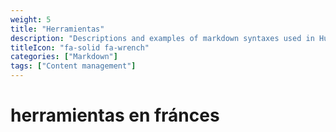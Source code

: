 ```yaml
---
weight: 5
title: "Herramientas"
description: "Descriptions and examples of markdown syntaxes used in Hugo."
titleIcon: "fa-solid fa-wrench"
categories: ["Markdown"]
tags: ["Content management"]
---
```


# herramientas en fránces
